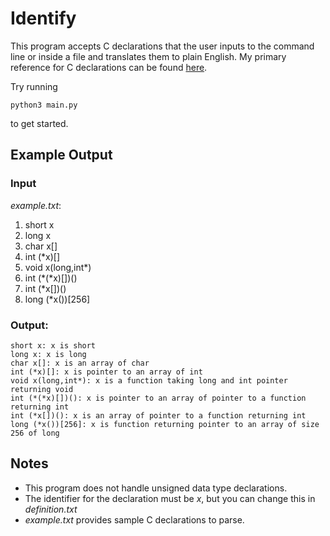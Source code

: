 # Identify 
This program accepts C declarations that the user inputs to the command line 
or inside a file and translates them to plain English.
My primary reference for C declarations can be found [here](https://parrt.cs.usfca.edu/doc/how-to-read-C-declarations.html). 
<p>Try running
    
    python3 main.py

to get started.</p>

## Example Output

### Input
*example.txt*:
  1. short x                                                                          
  2. long x                                                                           
  3. char x[]                                                                         
  4. int (\*x)[]                                                                       
  5. void x(long,int\*)                                                                
  6. int (\*(\*x)[])() 
  7. int (\*x[])()                                                                     
  8. long (\*x())[256]

### Output:
`short x: x is short`  
`long x: x is long`  
`char x[]: x is an array of char`  
`int (*x)[]: x is pointer to an array of int`  
`void x(long,int*): x is a function taking long and int pointer returning void`  
`int (*(*x)[])(): x is pointer to an array of pointer to a function returning int`  
`int (*x[])(): x is an array of pointer to a function returning int`  
`long (*x())[256]: x is function returning pointer to an array of size 256 of long`  

## Notes 
 - This program does not handle unsigned data type declarations.
 - The identifier for the declaration must be *x*, but you can change this in *definition.txt*
 - *example.txt* provides sample C declarations to parse.
